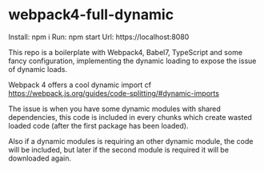 # webpack4-full-dynamic

Install: npm i
Run: npm start
Url: https://localhost:8080


This repo is a boilerplate with Webpack4, Babel7, TypeScript and some fancy configuration, implementing the dynamic loading to expose the issue of dynamic loads.

Webpack 4 offers a cool dynamic import cf https://webpack.js.org/guides/code-splitting/#dynamic-imports

The issue is when you have some dynamic modules with shared dependencies, this code is included in every chunks which create wasted loaded code (after the first package has been loaded).

Also if a dynamic modules is requiring an other dynamic module, the code will be included, but later if the second module is required it will be downloaded again.

